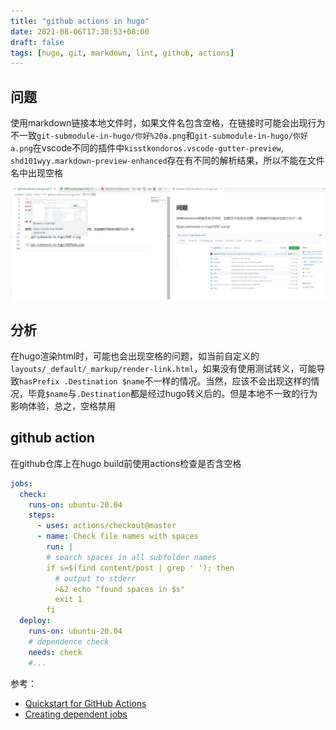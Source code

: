 ```yaml
---
title: "github actions in hugo"
date: 2021-08-06T17:30:53+08:00
draft: false
tags: [hugo, git, markdown, lint, github, actions]
---
```


## 问题

使用markdown链接本地文件时，如果文件名包含空格，在链接时可能会出现行为不一致`git-submodule-in-hugo/你好%20a.png`和`git-submodule-in-hugo/你好 a.png`在vscode不同的插件中`kisstkondoros.vscode-gutter-preview`, `shd101wyy.markdown-preview-enhanced`存在有不同的解析结果，所以不能在文件名中出现空格

![](2021-08-06-17-43-23.png)

## 分析

在hugo渲染html时，可能也会出现空格的问题，如当前自定义的`layouts/_default/_markup/render-link.html`，如果没有使用测试转义，可能导致`hasPrefix .Destination $name`不一样的情况。当然，应该不会出现这样的情况，毕竟`$name`与`.Destination`都是经过hugo转义后的。但是本地不一致的行为影响体验，总之，空格禁用

## github action

在github仓库上在hugo build前使用actions检查是否含空格

```yaml
jobs:
  check:
    runs-on: ubuntu-20.04
    steps:
      - uses: actions/checkout@master
      - name: Check file names with spaces
        run: |
        # search spaces in all subfolder names
        if s=$(find content/post | grep ' '); then
          # output to stderr
          >&2 echo "found spaces in $s"
          exit 1
        fi
  deploy:
    runs-on: ubuntu-20.04
    # dependence check
    needs: check
    #...
```

参考：

- [Quickstart for GitHub Actions](https://docs.github.com/en/actions/quickstart)
- [Creating dependent jobs](https://docs.github.com/en/actions/learn-github-actions/managing-complex-workflows#creating-dependent-jobs)
